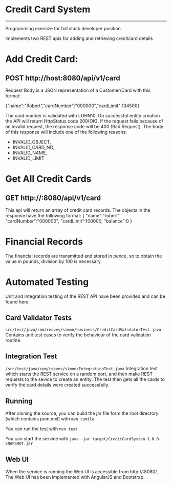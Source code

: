 # Credit Card System
--------------------

Programming exersize for full stack developer position.

Implements two REST apis for adding and retrieving creditcard details
# Add Credit Card: #
## POST http://host:8080/api/v1/card ##
Request Body is a JSON representation of a Customer/Card with this format:

  {"name":"Robert","cardNumber":"000000","cardLimit":134500}

The card number is validated with LUHN10. On successful entity creation the API will return HttpStatus code 200(OK).
If the request fails because of an invalid request, the response code will be 400 (Bad Request). The body of this response will include one of the following reasons:
 * INVALID_OBJECT,
 * INVALID_CARD_NO,
 * INVALID_NAME,
 * INVALID_LIMIT
  
# Get All Credit Cards #
## GET http://<host>:8080/api/v1/card ##
This api will return an array of credit card records. The objects in the response have the following format:
{   "name":"robert",
    "cardNumber":"000000",
    "cardLimit":100000,
    "balance":0
}

# Financial Records #
The financial records are transmitted and stored in pence, so to obtain the value in pounds, division by 100 is necessary.

# Automated Testing #
Unit and Integration testing of the REST API have been provided and can be found here:
## Card Validator Tests ##

`src/test/java/com/reeves/simon/business/CreditCardValidatorTest.java`
Contains unit test cases to verify the behaviour of the card validation routine.

##  Integration Test ##

`/src/test/java/com/reeves/simon/IntegrationTest.java`
Integration test which starts the REST service on a random port, and then make REST requests to the sevice to create an entity. The test then gets all the cards to verify the card details were created successfully.

## Running ##
After cloning the source, you can build the jar file form the root directory (which contains pom.mxl) with
`mvn comile`

You can run the test with
`mvn test`

You can start the service with
`java -jar target/CreditCardSystem-1.0.0-SNAPSHOT.jar`

## Web UI ##
When the service is running the Web UI is accessible from http://<host>:8080/. 
The Web UI has been implemented with AngularJS and Bootstrap.
